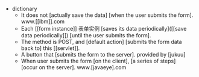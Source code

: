 - dictionary 
    - It does not [actually save the data] [when the user submits the form]. www.[[ibm]].com
    - Each [[form instance]] 表单实例 [saves its data periodically]([[save data periodically]]) [until the user submits the form]. 
    - The method is POST, and [default action] [submits the form data back to] this [[servlet]]. 
    - A button that [submits the form to the server]. provided by [jukuu]
    - When user submits the form [on the client], [a series of steps] [occur on the server]. www.[javaeye].com

